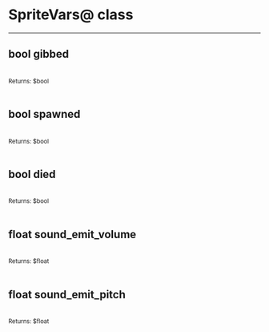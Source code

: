 # SpriteVars@ class

---

## bool gibbed

<br>
<small>Returns: $bool </small>

<br>
<br>

## bool spawned

<br>
<small>Returns: $bool </small>

<br>
<br>

## bool died

<br>
<small>Returns: $bool </small>

<br>
<br>

## float sound_emit_volume

<br>
<small>Returns: $float </small>

<br>
<br>

## float sound_emit_pitch

<br>
<small>Returns: $float </small>

<br>
<br>

